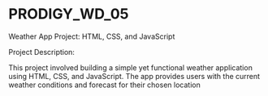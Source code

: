 # PRODIGY_WD_05


️Weather App Project:    HTML, CSS, and JavaScript

Project Description:   

This project involved building a simple yet functional weather application using HTML, CSS, and JavaScript. The app provides users with the current weather conditions and forecast for their chosen location
